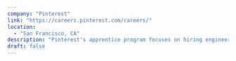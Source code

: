 ```yaml
---
company: "Pinterest"
link: "https://careers.pinterest.com/careers/"
location:
  - "San Francisco, CA"
description: "Pinterest's apprentice program focuses on hiring engineers from non-traditional backgrounds who are comfortable with basic programming principles."
draft: false
---
```

